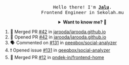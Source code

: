 <p align="center">
  <br />
  <samp>
    Hello there! I'm
    <b
      ><a
        rel="nofollow noopener noreferrer"
        target="_blank"
        href="https://jaluwibowo.id"
        >Jalu</a
      ></b
    >. <br />Frontend Engineer in Sekolah.mu<br />
  </samp>
</p>

<details align="center">
  <summary>
    <b>Want to know me? 🤔</b>
  </summary>
  <samp>
  <b><h2 style="color:#228B22"> 👇 L E T ' S &nbsp; G O 👇 </h2></b>

  <div style="display: flex; align-items: center;">
    <img src="https://raw.githubusercontent.com/jarooda/jarooda/main/assets/line-md--linkedin.svg" alt="linkedin logo">
    <a
      rel="nofollow noopener noreferrer"
      target="_blank"
      href="https://www.linkedin.com/in/jaluwibowoaji/">
      Jalu Wibowo Aji
    </a>
  </div>

  <div style="display: flex; align-items: center;">
    <img src="https://raw.githubusercontent.com/jarooda/jarooda/main/assets/line-md--twitter-x-alt.svg" alt="x logo">
    <a
      rel="nofollow noopener noreferrer"
      target="_blank"
      href="https://x.com/jaluwibowoaji">
      @jaluwibowo
    </a>
  </div>

  <div style="display: flex; align-items: center;">
    <img src="https://raw.githubusercontent.com/jarooda/jarooda/main/assets/line-md--email.svg" alt="email logo">
    <a
      rel="nofollow noopener noreferrer"
      target="_blank"
      href="https://www.jaluwibowo.id/#contactme">
      me@jaluwibowo.id
    </a>
  </div>
  </samp>
</details>

<!--START_SECTION:activity-->
1. 🎉 Merged PR [#42](https://github.com/jarooda/jarooda.github.io/pull/42) in [jarooda/jarooda.github.io](https://github.com/jarooda/jarooda.github.io)
2. 💪 Opened PR [#42](https://github.com/jarooda/jarooda.github.io/pull/42) in [jarooda/jarooda.github.io](https://github.com/jarooda/jarooda.github.io)
3. 🗣 Commented on [#131](https://github.com/qeeqbox/social-analyzer/issues/131#issuecomment-2415871155) in [qeeqbox/social-analyzer](https://github.com/qeeqbox/social-analyzer)
4. ❗ Opened issue [#131](https://github.com/qeeqbox/social-analyzer/issues/131) in [qeeqbox/social-analyzer](https://github.com/qeeqbox/social-analyzer)
5. 🎉 Merged PR [#12](https://github.com/pndek-in/frontend-home/pull/12) in [pndek-in/frontend-home](https://github.com/pndek-in/frontend-home)
<!--END_SECTION:activity-->
